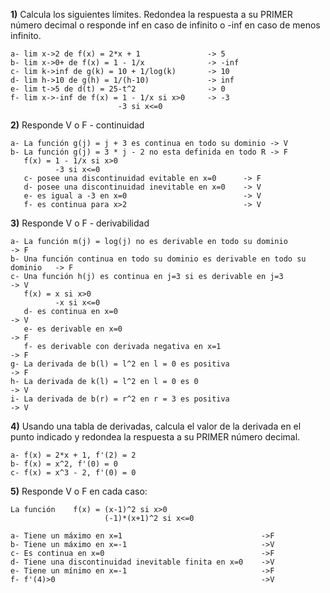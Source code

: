 
**1)** Calcula los siguientes límites. Redondea la respuesta a su PRIMER número decimal o responde inf en caso de infinito o -inf en caso de menos infinito.

    a- lim x->2 de f(x) = 2*x + 1               -> 5
    b- lim x->0+ de f(x) = 1 - 1/x              -> -inf
    c- lim k->inf de g(k) = 10 + 1/log(k)       -> 10
    d- lim h->10 de g(h) = 1/(h-10)             -> inf
    e- lim t->5 de d(t) = 25-t^2                -> 0
    f- lim x->-inf de f(x) = 1 - 1/x si x>0     -> -3
                            -3 si x<=0


**2)** Responde V o F - continuidad

    a- La función g(j) = j + 3 es continua en todo su dominio -> V
    b- La función g(j) = 3 * j - 2 no esta definida en todo R -> F
       f(x) = 1 - 1/x si x>0
              -3 si x<=0
       c- posee una discontinuidad evitable en x=0      -> F
       d- posee una discontinuidad inevitable en x=0    -> V
       e- es igual a -3 en x=0                          -> V
       f- es continua para x>2                          -> V

**3)** Responde V o F - derivabilidad

    a- La función m(j) = log(j) no es derivable en todo su dominio               -> F
    b- Una función continua en todo su dominio es derivable en todo su dominio   -> F
    c- Una función h(j) es continua en j=3 si es derivable en j=3                -> V
       f(x) = x si x>0
              -x si x<=0                        
       d- es continua en x=0                                                      -> V
       e- es derivable en x=0                                                     -> F
       f- es derivable con derivada negativa en x=1                               -> F
    g- La derivada de b(l) = l^2 en l = 0 es positiva                             -> F
    h- La derivada de k(l) = l^2 en l = 0 es 0                                    -> V
    i- La derivada de b(r) = r^2 en r = 3 es positiva                             -> V

**4)** Usando una tabla de derivadas, calcula el valor de la derivada en el punto indicado y redondea la respuesta a su PRIMER número decimal.

    a- f(x) = 2*x + 1, f'(2) = 2
    b- f(x) = x^2, f'(0) = 0
    c- f(x) = x^3 - 2, f'(0) = 0

    
**5)** Responde V o F en cada caso:

    La función    f(x) = (x-1)^2 si x>0
                         (-1)*(x+1)^2 si x<=0
    
    a- Tiene un máximo en x=1                               ->F
    b- Tiene un máximo en x=-1                              ->V
    c- Es continua en x=0                                   ->F
    d- Tiene una discontinuidad inevitable finita en x=0    ->V
    e- Tiene un mínimo en x=-1                              ->F
    f- f'(4)>0                                              ->V
